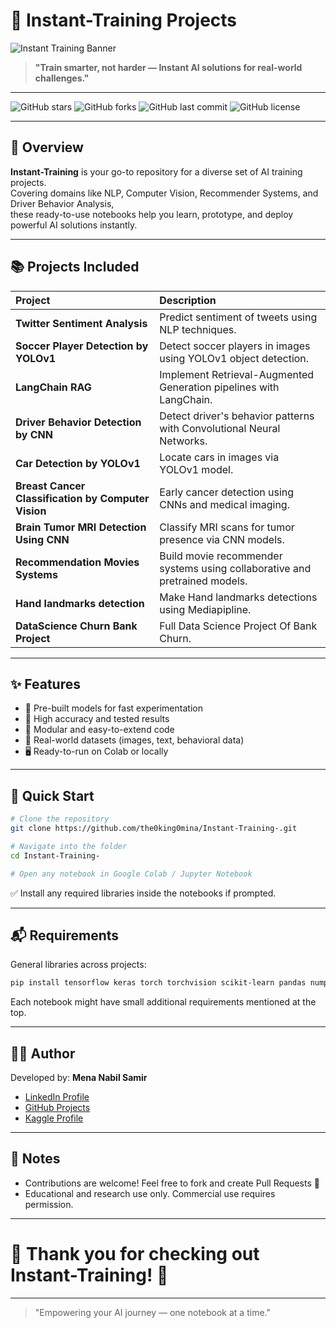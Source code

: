 
# 🚀 Instant-Training Projects

![Instant Training Banner](assets/banner.png)  
> **"Train smarter, not harder — Instant AI solutions for real-world challenges."**

---

![GitHub stars](https://img.shields.io/github/stars/the0king0mina/Instant-Training-?style=social) 
![GitHub forks](https://img.shields.io/github/forks/the0king0mina/Instant-Training-?style=social) 
![GitHub last commit](https://img.shields.io/github/last-commit/the0king0mina/Instant-Training-)
![GitHub license](https://img.shields.io/github/license/the0king0mina/Instant-Training-)

---

## 💓 Overview

**Instant-Training** is your go-to repository for a diverse set of AI training projects.  
Covering domains like NLP, Computer Vision, Recommender Systems, and Driver Behavior Analysis,  
these ready-to-use notebooks help you learn, prototype, and deploy powerful AI solutions instantly.

---

## 📚 Projects Included

| Project | Description |
|:-------|:------------|
| **Twitter Sentiment Analysis** | Predict sentiment of tweets using NLP techniques. |
| **Soccer Player Detection by YOLOv1** | Detect soccer players in images using YOLOv1 object detection. |
| **LangChain RAG** | Implement Retrieval-Augmented Generation pipelines with LangChain. |
| **Driver Behavior Detection by CNN** | Detect driver's behavior patterns with Convolutional Neural Networks. |
| **Car Detection by YOLOv1** | Locate cars in images via YOLOv1 model. |
| **Breast Cancer Classification by Computer Vision** | Early cancer detection using CNNs and medical imaging. |
| **Brain Tumor MRI Detection Using CNN** | Classify MRI scans for tumor presence via CNN models. |
| **Recommendation Movies Systems** | Build movie recommender systems using collaborative and pretrained models. |
| **Hand landmarks detection** | Make Hand landmarks detections using Mediapipline. |
| **DataScience Churn Bank Project** | Full Data Science Project Of Bank Churn. |

---

## ✨ Features

- 💌 Pre-built models for fast experimentation
- 🎯 High accuracy and tested results
- 🤖 Modular and easy-to-extend code
- 🎥 Real-world datasets (images, text, behavioral data)
- 🖥️ Ready-to-run on Colab or locally

---

## 🚀 Quick Start

```bash
# Clone the repository
git clone https://github.com/the0king0mina/Instant-Training-.git

# Navigate into the folder
cd Instant-Training-

# Open any notebook in Google Colab / Jupyter Notebook
```

✅ Install any required libraries inside the notebooks if prompted.

---

## 📬 Requirements

General libraries across projects:

```bash
pip install tensorflow keras torch torchvision scikit-learn pandas numpy matplotlib seaborn opencv-python langchain nltk
```

Each notebook might have small additional requirements mentioned at the top.

---

## 👨‍💻 Author

Developed by: **Mena Nabil Samir**

- [LinkedIn Profile](https://www.linkedin.com/in/mina-n-a4b3b3268/)
- [GitHub Projects](https://github.com/the0king0mina)
- [Kaggle Profile](https://www.kaggle.com/minanabil11111212)

---

## 💌 Notes

- Contributions are welcome! Feel free to fork and create Pull Requests 🚀
- Educational and research use only. Commercial use requires permission.

---

# 🌟 Thank you for checking out Instant-Training! 🌟

---

> "Empowering your AI journey — one notebook at a time."
